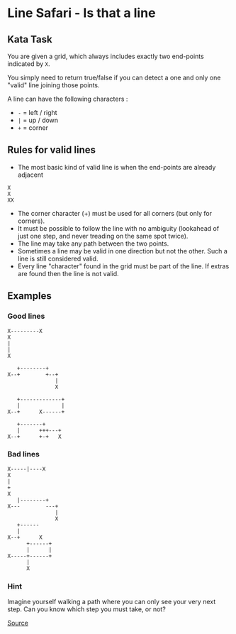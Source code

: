 # Line Safari - Is that a line

## Kata Task

You are given a grid, which always includes exactly two end-points
indicated by `X`.

You simply need to return true/false if you can detect a one and
only one "valid" line joining those points.

A line can have the following characters :

*   `-` = left / right
*   `|` = up / down
*   `+` = corner

## Rules for valid lines

*   The most basic kind of valid line is when the end-points are
already adjacent

```text
X
X
XX
```

*   The corner character (+) must be used for all corners (but only for corners).
*   It must be possible to follow the line with no ambiguity (lookahead of
    just one step, and never treading on the same spot twice).
*   The line may take any path between the two points.
*   Sometimes a line may be valid in one direction but not the other. Such a line
    is still considered valid.
*   Every line "character" found in the grid must be part of the line. If extras
    are found then the line is not valid.

## Examples

### Good lines

```text
X---------X
X
|
|
X

   +--------+
X--+        +--+
               |
               X
               
   +-------------+
   |             |
X--+      X------+    

   +-------+
   |      +++---+
X--+      +-+   X
```

### Bad lines

```text
X-----|----X
X
|
+
X
   |--------+
X---        ---+
               |
               X
   +------ 
   |              
X--+      X  
      +------+
      |      |
X-----+------+
      |
      X
```

### Hint

Imagine yourself walking a path where you can only see your very next step.
Can you know which step you must take, or not?

[Source](https://www.codewars.com/kata/59c5d0b0a25c8c99ca000237/train/python)